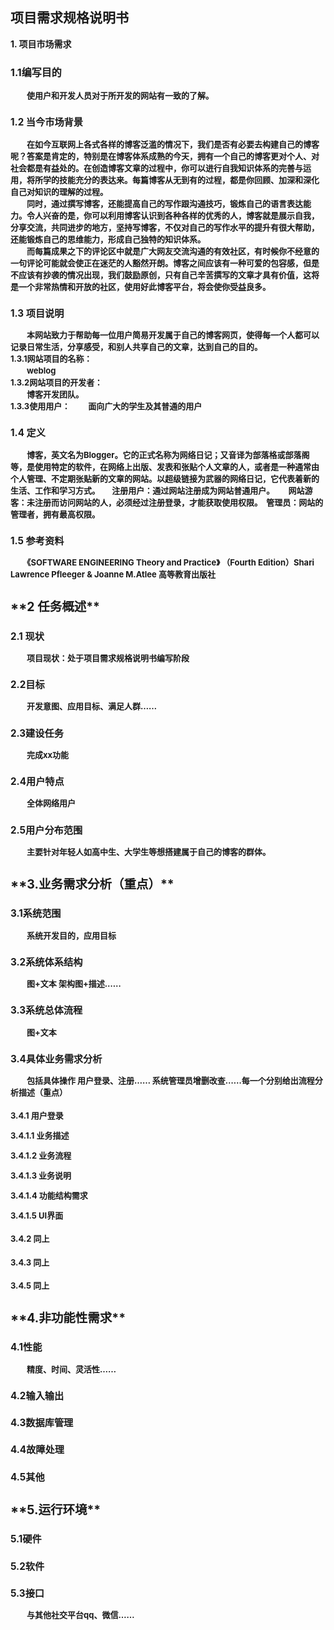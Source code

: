 ﻿## 项目需求规格说明书  


 **1. 项目市场需求**
<h3>

<font size=3>   1.1编写目的

<font size=2>　　使用户和开发人员对于所开发的网站有一致的了解。

<h3>1.2	当今市场背景

<font size=2>　　在如今互联网上各式各样的博客泛滥的情况下，我们是否有必要去构建自己的博客呢？答案是肯定的，特别是在博客体系成熟的今天，拥有一个自己的博客更对个人、对社会都是有益处的。在创造博客文章的过程中，你可以进行自我知识体系的完善与运用，将所学的技能充分的表达来。每篇博客从无到有的过程，都是你回顾、加深和深化自己对知识的理解的过程。  
　　同时，通过撰写博客，还能提高自己的写作跟沟通技巧，锻炼自己的语言表达能力。令人兴奋的是，你可以利用博客认识到各种各样的优秀的人，博客就是展示自我，分享交流，共同进步的地方，坚持写博客，不仅对自己的写作水平的提升有很大帮助，还能锻炼自己的思维能力，形成自己独特的知识体系。  
　　而每篇成果之下的评论区中就是广大网友交流沟通的有效社区，有时候你不经意的一句评论可能就会使正在迷茫的人豁然开朗。博客之间应该有一种可爱的包容感，但是不应该有抄袭的情况出现，我们鼓励原创，只有自己辛苦撰写的文章才具有价值，这将是一个非常热情和开放的社区，使用好此博客平台，将会使你受益良多。

<h3>1.3 项目说明
	
<font size=2>　　本网站致力于帮助每一位用户简易开发属于自己的博客网页，使得每一个人都可以记录日常生活，分享感受，和别人共享自己的文章，达到自己的目的。  
1.3.1网站项目的名称：  
　　weblog  
1.3.2网站项目的开发者：  
　　博客开发团队。  
1.3.3使用用户：
　　面向广大的学生及其普通的用户

<h3>1.4 定义

<font size=2>　　博客，英文名为Blogger。它的正式名称为网络日记；又音译为部落格或部落阁等，是使用特定的软件，在网络上出版、发表和张贴个人文章的人，或者是一种通常由个人管理、不定期张贴新的文章的网站。以超级链接为武器的网络日记，它代表着新的生活、工作和学习方式。
　	注册用户：通过网站注册成为网站普通用户。 
　	网站游客：未注册而访问网站的人，必须经过注册登录，才能获取使用权限。 
	管理员：网站的管理者，拥有最高权限。 


<h3>1.5 参考资料

<font size=2>　　《SOFTWARE ENGINEERING Theory and Practice》 （Fourth Edition）Shari Lawrence Pfleeger & Joanne M.Atlee 高等教育出版社

<h2>**2 任务概述**
<h3>2.1 现状

<font size=2>　　项目现状：处于项目需求规格说明书编写阶段

<h3>2.2目标

<font size=2>　　开发意图、应用目标、满足人群……


<h3>2.3建设任务

<font size=2>　　完成xx功能

<h3>2.4用户特点

<font size=2>　　全体网络用户

<h3>2.5用户分布范围

<font size=2>　　主要针对年轻人如高中生、大学生等想搭建属于自己的博客的群体。

<h2>**3.业务需求分析（重点）**

<h3>3.1系统范围

<font size=2>　　系统开发目的，应用目标

<h3>3.2系统体系结构

<font size=2>　　图+文本 架构图+描述……

<h3>3.3系统总体流程

<font size=2>　　图+文本

<h3>3.4具体业务需求分析

<font size=2>　　包括具体操作 用户登录、注册…… 系统管理员增删改查……**每一个分别给出流程分析描述**（重点）

<h4>3.4.1 用户登录

<font size=2>3.4.1.1 业务描述  
 
3.4.1.2 业务流程

3.4.1.3 业务说明

3.4.1.4 功能结构需求

3.4.1.5 UI界面

<h4>3.4.2 同上

<h4>3.4.3 同上

<h4>3.4.5 同上


<h2>**4.非功能性需求**

<h3>4.1性能

<font size=2>　　精度、时间、灵活性……

<h3>4.2输入输出

<h3>4.3数据库管理

<h3>4.4故障处理

<h3>4.5其他

<h2>**5.运行环境**

<h3>5.1硬件

<h3>5.2软件

<h3>5.3接口

<font size=2>　　与其他社交平台qq、微信……

